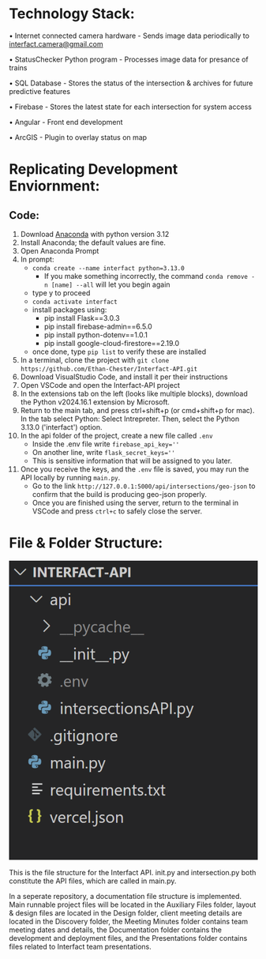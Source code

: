 
# Technology Stack: 

  • Internet connected camera hardware - Sends image data periodically to interfact.camera@gmail.com
  
  • StatusChecker Python program - Processes image data for presance of trains
  
  • SQL Database - Stores the status of the intersection & archives for future predictive features
  
  • Firebase - Stores the latest state for each intersection for system access
  
  • Angular - Front end development
  
  • ArcGIS - Plugin to overlay status on map


# Replicating Development Enviornment: 

## Code:
1. Download [Anaconda](https://www.anaconda.com/download/success) with python version 3.12
2. Install Anaconda; the default values are fine.
3. Open Anaconda Prompt
4. In prompt:
   * `conda create --name interfact python=3.13.0`
     * If you make something incorrectly, the command `conda remove -n [name] --all` will let you begin again
   *  type y to proceed
   * `conda activate interfact`
   * install packages using:
      * pip install ﻿Flask==3.0.3
      * pip install firebase-admin==6.5.0
      * pip install python-dotenv==1.0.1
      * pip install google-cloud-firestore==2.19.0
    * once done, type `pip list` to verify these are installed
5. In a terminal, clone the project with `git clone https://github.com/Ethan-Chester/Interfact-API.git`
6. Download VisualStudio Code, and install it per their instructions
7. Open VSCode and open the Interfact-API project
8. In the extensions tab on the left (looks like multiple blocks), download the Python
v2024.16.1 extension by Microsoft.
9. Return to the main tab, and press ctrl+shift+p (or cmd+shift+p for mac). In the tab select Python: Select Intrepreter. Then, select the Python 3.13.0 ('interfact') option.
10. In the api folder of the project, create a new file called `.env`
    * Inside the .env file write `firebase_api_key=''`
    * On another line, write `flask_secret_keys=''`
    * This is sensitive information that will be assigned to you later. 
11. Once you receive the keys, and the `.env` file is saved, you may run the API locally by running `main.py`.
    * Go to the link `http://127.0.0.1:5000/api/intersections/geo-json` to confirm that the build is producing geo-json properly.
    * Once you are finished using the server, return to the terminal in VSCode and press `ctrl+c` to safely close the server.


# File & Folder Structure: 

  ![files in VSCode: there is a folder called "api" that has the files __init__.py, .env, and intersections.py. Files outside the folder include .gitignore, main.py, requirements.txt, and vercel.json](initial_files.png)

This is the file structure for the Interfact API. init.py and intersection.py both constitute the API files, which are called in main.py.

In a seperate repository, a documentation file structure is implemented. Main runnable project files will be located in the Auxiliary Files folder, layout & design files are located in the Design folder, client meeting details are located in the Discovery folder, the Meeting Minutes folder contains team meeting dates and details, the Documentation folder contains the development and deployment files, and the Presentations folder contains files related to Interfact team presentations.
